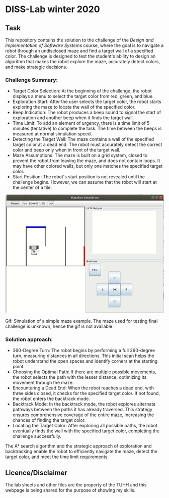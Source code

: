 # DISS-Lab winter 2020

## Task

This repository contains the solution to the challenge of the *Design and Implementation of Software Systems* course, where the goal is to navigate a robot through an undisclosed maze and find a target wall of a specified color. The challenge is designed to test the student's ability to design an algorithm that makes the robot explore the maze, accurately detect colors, and make strategic decisions.

### Challenge Summary:

* Target Color Selection: At the beginning of the challenge, the robot displays a menu to select the target color from red, green, and blue.
* Exploration Start: After the user selects the target color, the robot starts exploring the maze to locate the wall of the specified color.
* Beep Indication: The robot produces a beep sound to signal the start of exploration and another beep when it finds the target wall.
* Time Limit: To add an element of urgency, there is a time limit of 5 minutes (tentative) to complete the task. The time between the beeps is measured at normal simulation speed.
* Detecting the Target Wall: The maze contains a wall of the specified target color at a dead end. The robot must accurately detect the correct color and beep only when in front of the target wall.
* Maze Assumptions: The maze is built on a grid system, closed to prevent the robot from leaving the maze, and does not contain loops. It may have other colored walls, but only one matches the specified target color.
* Start Position: The robot's start position is not revealed until the challenge begins. However, we can assume that the robot will start at the center of a tile.

![Simulation of simple maze](https://github.com/SubramanyaGurumurthy/DISS-Lab/blob/main/simulation%20installation%20guidelines/1.%20simulatorDemo.gif)

Gif: Simulation of a simple maze example. The maze used for testing final challenge is unknown, hence the gif is not available
### Solution approach:
* 360-Degree Turn: The robot begins by performing a full 360-degree turn, measuring distances in all directions. This initial scan helps the robot understand the open spaces and identify corners at the starting point.
* Choosing the Optimal Path: If there are multiple possible movements, the robot selects the path with the lesser distance, optimizing its movement through the maze.
* Encountering a Dead End: When the robot reaches a dead end, with three sides closed, it checks for the specified target color. If not found, the robot enters the backtrack mode.
* Backtrack Mode: In the backtrack mode, the robot explores alternate pathways between the paths it has already traversed. This strategy ensures comprehensive coverage of the entire maze, increasing the chances of finding the target color.
* Locating the Target Color: After exploring all possible paths, the robot eventually finds the wall with the specified target color, completing the challenge successfully.

The A* search algorithm and the strategic approach of exploration and backtracking enable the robot to efficiently navigate the maze, detect the target color, and meet the time limit requirements.

## Licence/Disclaimer
The lab sheets and other files are the property of the TUHH and this webpage is being shared for the purpose of showing my skills.
